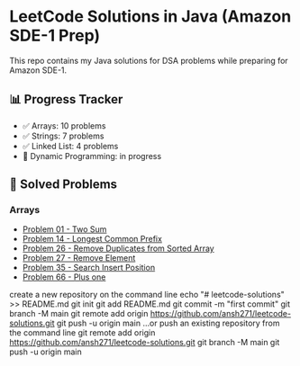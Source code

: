 # LeetCode Solutions in Java (Amazon SDE-1 Prep)

This repo contains my Java solutions for DSA problems while preparing for Amazon SDE-1.

## 📊 Progress Tracker
- ✅ Arrays: 10 problems
- ✅ Strings: 7 problems
- ✅ Linked List: 4 problems
- 🔄 Dynamic Programming: in progress

## 📂 Solved Problems
### Arrays
- [Problem 01 - Two Sum](arrays/twosum.java)
- [Problem 14 - Longest Common Prefix](arrays/LongestCommonPrefix.java)
- [Problem 26 - Remove Duplicates from Sorted Array](arrays/RemoveDuplicatesfromSortedArray.java)
- [Problem 27 - Remove Element](arrays/RemoveElement.java)
- [Problem 35 - Search Insert Position](arrays/SearchInsertPosition.java)
- [Problem 66 - Plus one](arrays/PlusOne.java)





create a new repository on the command line
echo "# leetcode-solutions" >> README.md
    git init
    git add README.md
    git commit -m "first commit"
    git branch -M main
    git remote add origin https://github.com/ansh271/leetcode-solutions.git
    git push -u origin main
…or push an existing repository from the command line
    git remote add origin https://github.com/ansh271/leetcode-solutions.git
    git branch -M main
    git push -u origin main